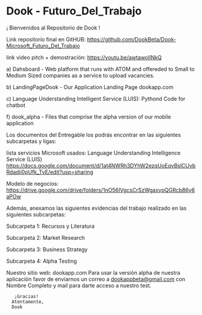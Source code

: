 # Dook - Futuro_Del_Trabajo

¡ Bienvenidos al Repositorio de Dook !

Link repositorio final en GitHUB:
https://github.com/DookBeta/Dook-Microsoft_Futuro_Del_Trabajo

link video pitch + demostración:
https://youtu.be/awtawoIlNkQ

a) Dahsboard - Web platform that runs with ATOM and offereded to Small to Medium Sized companies as a service to upload vacancies. 

b) LandingPageDook - Our Application Landing Page dookapp.com

c) Language Understanding Intelligent Service (LUIS): Pythond Code for chatbot

f) dook_alpha - Files that comprise the alpha version of our mobile application

Los documentos del Entregable los podrás encontrar en las siguientes subcarpetas y ligas:

lista servicios Microsoft usados:
Language Understanding Intelligence Service (LUIS)
https://docs.google.com/document/d/1at4NWRh3DYhW2ezqUoEqyBslCUvbRdadii0pUfk_TvE/edit?usp=sharing

Modelo de negocios: 
https://drive.google.com/drive/folders/1nO56IVgcsCrSzWgaxvpQGRcb86y6aPOw

Además, anexamos las siguientes evidencias del trabajo realizado en las siguientes subcarpetas:

Subcarpeta 1: Recursos y Literatura

Subcarpeta 2: Market Research

Subcarpeta 3: Business Strategy

Subcarpeta 4: Alpha Testing

Nuestro sitio web: dookapp.com
Para usar la versión alpha de nuestra aplicación favor de enviarnos un correo a dookappbeta@gmail.com con 
Nombre Completo y mail para darte acceso a nuestro test.

       ¡Gracias!
      Atentamente,
      Dook

